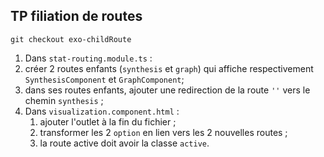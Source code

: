 ## TP filiation de routes

    git checkout exo-childRoute
1.  Dans `stat-routing.module.ts` :
   1. créer 2 routes enfants (`synthesis` et `graph`) qui affiche respectivement `SynthesisComponent` et `GraphComponent`;
   2. dans ses routes enfants, ajouter une redirection de la route `''` vers le chemin `synthesis` ;
2. Dans `visualization.component.html` :
   1. ajouter l'outlet à la fin du fichier ;
   2. transformer les 2 `option` en lien vers les 2 nouvelles routes ;
   3. la route active doit avoir la classe `active`.
